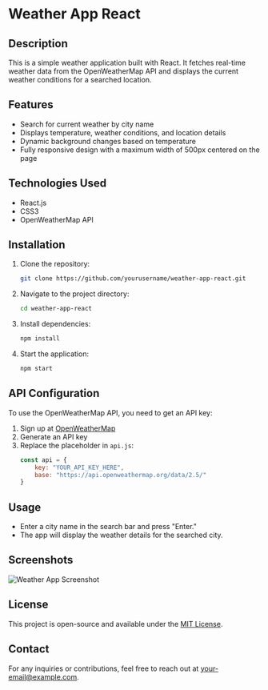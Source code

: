 # Weather App React

## Description
This is a simple weather application built with React. It fetches real-time weather data from the OpenWeatherMap API and displays the current weather conditions for a searched location.

## Features
- Search for current weather by city name
- Displays temperature, weather conditions, and location details
- Dynamic background changes based on temperature
- Fully responsive design with a maximum width of 500px centered on the page

## Technologies Used
- React.js
- CSS3
- OpenWeatherMap API

## Installation

1. Clone the repository:
   ```bash
   git clone https://github.com/yourusername/weather-app-react.git
   ```
2. Navigate to the project directory:
   ```bash
   cd weather-app-react
   ```
3. Install dependencies:
   ```bash
   npm install
   ```
4. Start the application:
   ```bash
   npm start
   ```

## API Configuration
To use the OpenWeatherMap API, you need to get an API key:
1. Sign up at [OpenWeatherMap](https://openweathermap.org/)
2. Generate an API key
3. Replace the placeholder in `api.js`:
   ```js
   const api = {
       key: "YOUR_API_KEY_HERE",
       base: "https://api.openweathermap.org/data/2.5/"
   }
   ```

## Usage
- Enter a city name in the search bar and press "Enter."
- The app will display the weather details for the searched city.

## Screenshots
![Weather App Screenshot](./screenshot.png)

## License
This project is open-source and available under the [MIT License](LICENSE).

## Contact
For any inquiries or contributions, feel free to reach out at [your-email@example.com](mailto:your-email@example.com).

